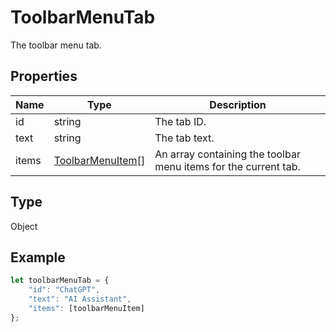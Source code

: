 # ToolbarMenuTab

The toolbar menu tab.

## Properties

| Name | Type | Description |
| ---- | ---- | ----------- |
| id | string | The tab ID. |
| text | string | The tab text. |
| items | [ToolbarMenuItem](../Enumeration/ToolbarMenuItem.md)[] | An array containing the toolbar menu items for the current tab. |
## Type

Object



## Example

```javascript
let toolbarMenuTab = {
    "id": "ChatGPT",
    "text": "AI Assistant",
    "items": [toolbarMenuItem]
};
```
